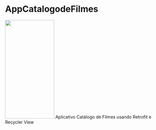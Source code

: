 # AppCatalogodeFilmes

<img src="blob:https://web.whatsapp.com/a477a6a3-bb2e-48a7-85ff-bbaa28407e5a" width="160" height="320"/>
Aplicativo Catálogo de Filmes usando Retrofit e Recycler View 
